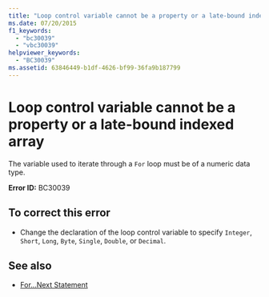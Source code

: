```yaml
---
title: "Loop control variable cannot be a property or a late-bound indexed array"
ms.date: 07/20/2015
f1_keywords: 
  - "bc30039"
  - "vbc30039"
helpviewer_keywords: 
  - "BC30039"
ms.assetid: 63846449-b1df-4626-bf99-36fa9b187799
---
```

# Loop control variable cannot be a property or a late-bound indexed array
The variable used to iterate through a `For` loop must be of a numeric data type.  
  
 **Error ID:** BC30039  
  
## To correct this error  
  
- Change the declaration of the loop control variable to specify `Integer`, `Short`, `Long`, `Byte`, `Single`, `Double`, or `Decimal`.  
  
## See also

- [For...Next Statement](../../visual-basic/language-reference/statements/for-next-statement.md)
